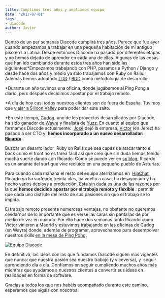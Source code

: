 ```yaml
---
title: Cumplimos tres años y ampliamos equipo
date: '2013-07-01'
tags:
- diacode
author: Javier
---
```


Dentro de un par semanas Diacode cumplirá tres años. Parece que fue ayer cuando empezamos a trabajar en una pequeña habitación de mi antiguo piso en La Latina. Desde entonces Diacode ha pasado por diferentes etapas y no hemos dejado de aprender en cada una de ellas. Algunas de las cosas que han ido cambiando durante estos tres años han sido las siguientes:*Empezamos trabajando con PHP, pasamos a Python / Django y desde hace dos años y medio ya sólo trabajamos con Ruby on Rails. Además hemos adoptado 
[TDD](http://en.wikipedia.org/wiki/Test-driven_development) / 
[BDD](http://en.wikipedia.org/wiki/Behavior-driven_development) como metodología de desarrollo.

	
*Durante un año tuvimos una oficina, donde jugábamos al Ping Pong a diario, pero después decidimos apostar por el trabajo remoto.

	
*A día de hoy casi todos nuestros clientes son de fuera de España. Tuvimos que 
[viajar a Silicon Valley](http://blog.diacode.com/diacode-en-silicon-valley-parte-1) para poder dar este salto.

	
*En este tiempo, 
[Gudog](http://gudog.com), uno de los proyectos desarrollados por Diacode, ha sido ganador de 
[Wayra](http://wayra.org) y finalista de 
[Yuzz](http://www.yuzz.org/).
En cuanto al equipo que formamos Diacode actualmente: 
[José](https://twitter.com/josemdev) dejó la empresa, 
[Victor](https://twitter.com/hopsor) (en Jerez) ha pasado a ser CTO y 
**hemos incorporado a un nuevo desarrollador: 
[Ricardo](https://twitter.com/bigardone)**
.


Buscar un desarrollador  Ruby on Rails que sea capaz de atacar tanto el 
back como el 
front no es tarea fácil así que creo que sin duda hemos tenido mucha suerte dando con Ricardo. Como se puede ver en 
[su blog](http://codeloveandboards.com/), Ricardo es un amante del surf que vive recluido en una pequeño pueblo de Asturias.

Para cuando cada mañana el resto del equipo aterrizamos en 
[HipChat](http://hipchat.com/), Ricardo ya ha surfeado treinta olas, ha vuelto a casa, ha desayunado y ha hecho varios deploys a producción. Esta sin duda es una de las razones por la que 
**hemos decidido apostar por el trabajo remoto y flexible**
: permitir que cada uno disfrute del resto de sus pasiones sin que 
el trabajo se lo impida.

El trabajo remoto presenta numerosas ventajas, no obstante no queremos olvidarnos de lo importante que es verse las caras sin pantallas de por medio de vez en cuando. Por ello hace dos semanas tanto Ricardo como Victor vinieron a Madrid y estuvimos trabajando en las oficinas de Gudog (en Wayra) donde, además de programar, aprovechamos para desempolvar nuestros 
skills 
[en la mesa de Ping Pong](https://www.facebook.com/photo.php?fbid=663607163656508&set=a.151983081485588.31382.151979641485932&type=1&relevant_count=1).


![Equipo Diacode](http://blog.diacode.com/wp-content/uploads/2013/07/diacode2013_thumb.jpg)

En definitiva, las ideas con las que fundamos Diacode siguen más vigentes que nunca: que nuestra pasión sea nuestro trabajo (y viceversa), y  seguir aprendiendo día a día. Confíamos en seguir cumpliendo muchos años más mientras que ayudamos a nuestros clientes a convertir sus ideas en realidades en forma de software.

Gracias a todos los que nos habéis acompañado durante este camino, esperamos que sigáis con nosotros.
